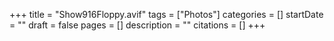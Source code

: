 +++
title = "Show916Floppy.avif"
tags = ["Photos"]
categories = []
startDate = ""
draft = false
pages = []
description = ""
citations = []
+++
